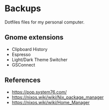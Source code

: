# Backups

Dotfiles files for my personal computer.

## Gnome extensions

- Clipboard History
- Espresso
- Light/Dark Theme Switcher
- GSConnect

## References

- https://pop.system76.com/
- https://nixos.wiki/wiki/Nix_package_manager
- https://nixos.wiki/wiki/Home_Manager